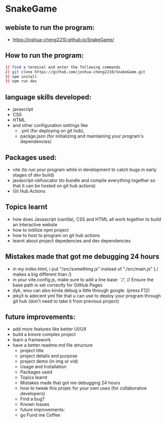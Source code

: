 # SnakeGame
## webiste to run the program:
- https://joshua-cheng2210.github.io/SnakeGame/

## How to run the program:
```bash
1) find a terminal and enter the following commands
2) git clone https://github.com/joshua-cheng2210/SnakeGame.git
3) npm install
3) npm run dev
```

## language skills developed:
- javascript
- CSS
- HTML
- and other configuration settings like 
    - .yml (for deploying on git hub), 
    - packge.json (for initializing and maintaining your program's dependencies)

## Packages used:
- vite (to run your program while in development to catch bugs in early stages of dev build)
- javascript-obfuscator (to bundle and compile everything together so that it can be hosted on git hub actions)
- Git Hub Actions

## Topics learnt
- how does Javascript (vanilla), CSS and HTML all work together to build an interactive webste
- how to initilize npm project
- how to host to program on git hub actions
- learnt about project depedencies and dev dependencies

## Mistakes made that got me debugging 24 hours
- in my index.html, i put "/src/something.js" instead of "./src/main.js" (./ makes a big different than /)
- in your vite.config.js, make sure to add a line base: './', // Ensure the base path is set correctly for GitHub Pages
- dyk, wou can also kinda debug a little through google. (press F12)
- jekyll is adecent yml file that u can use to deploy your program through git hub (don't need to take it from previous project)

## future improvements:
- add more features like better UI/UX
- build a kmore complex project
- learn a framework
- have a better readme.md file structure
    - project title
    - project details and purpose
    - project demo (in img or vid)
    - Usage and Installation
    - Packages used
    - Topics learnt
    - Mistakes made that got me debugging 24 hours
    - how to tweak this projec for your own uses (for collaborative developers)
    - Find a bug?
    - Known Issues
    - future improvements:
    - go Fund me Coffee